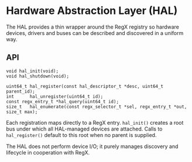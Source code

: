 # Hardware Abstraction Layer (HAL)

The HAL provides a thin wrapper around the RegX registry so hardware devices,
drivers and buses can be described and discovered in a uniform way.

## API

```
void hal_init(void);
void hal_shutdown(void);

uint64_t hal_register(const hal_descriptor_t *desc, uint64_t parent_id);
int      hal_unregister(uint64_t id);
const regx_entry_t *hal_query(uint64_t id);
size_t   hal_enumerate(const regx_selector_t *sel, regx_entry_t *out, size_t max);
```

Each registration maps directly to a RegX entry. `hal_init()` creates a
root bus under which all HAL-managed devices are attached. Calls to
`hal_register()` default to this root when no parent is supplied.

The HAL does not perform device I/O; it purely manages discovery and
lifecycle in cooperation with RegX.
